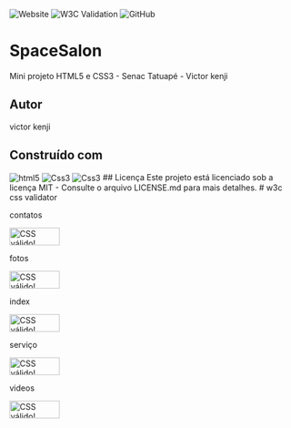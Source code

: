 ![Website](https://img.shields.io/website?style=for-the-badge&url=https%3A%2F%2Fosakikenjii.github.io%2FSpaceSalon%2F)
![W3C Validation](https://img.shields.io/w3c-validation/html?style=for-the-badge&targetUrl=https%3A%2F%2Fosakikenjii.github.io%2FSpaceSalon%2F)
![GitHub](https://img.shields.io/github/license/osakikenjii/SpaceSalon?style=for-the-badge)

# SpaceSalon
Mini projeto HTML5 e CSS3 - Senac Tatuapé - Victor kenji
## Autor
victor kenji
## Construído com
<img align="center" alt="html5" src="https://img.shields.io/badge/HTML5-E34F26?style=for-the-badge&logo=html5&logoColor=white"/>
<img align="center" alt="Css3" src="https://img.shields.io/badge/CSS3-1572B6?style=for-the-badge&logo=css3&logoColor=white"/>
<img align="center" alt="Css3" src="https://img.shields.io/badge/JavaScript-F7DF1E?style=for-the-badge&logo=javascript&logoColor=black"/>
## Licença
Este projeto está licenciado sob a licença MIT - Consulte o arquivo LICENSE.md para mais detalhes.
# w3c css validator
<p></p>
contatos
<p>
<a href="http://jigsaw.w3.org/css-validator/check/referer">
    <img style="border:0;width:88px;height:31px"
        src="http://jigsaw.w3.org/css-validator/images/vcss-blue"
        alt="CSS válido!" />
    </a>
</p>
fotos
<p>
<a href="http://jigsaw.w3.org/css-validator/check/referer">
    <img style="border:0;width:88px;height:31px"
        src="http://jigsaw.w3.org/css-validator/images/vcss-blue"
        alt="CSS válido!" />
    </a>
</p>
index
<p>
<a href="http://jigsaw.w3.org/css-validator/check/referer">
    <img style="border:0;width:88px;height:31px"
        src="http://jigsaw.w3.org/css-validator/images/vcss-blue"
        alt="CSS válido!" />
    </a>
</p>
serviço
<p>
<a href="http://jigsaw.w3.org/css-validator/check/referer">
    <img style="border:0;width:88px;height:31px"
        src="http://jigsaw.w3.org/css-validator/images/vcss-blue"
        alt="CSS válido!" />
    </a>
</p>
videos
<p>
<a href="http://jigsaw.w3.org/css-validator/check/referer">
    <img style="border:0;width:88px;height:31px"
        src="http://jigsaw.w3.org/css-validator/images/vcss-blue"
        alt="CSS válido!" />
    </a>
</p>
